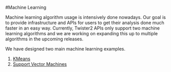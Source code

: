 #Machine Learning

Machine learning algorithm usage is intensively done nowadays. Our goal is to provide infrastructure
and APIs for users to get their analysis done much faster in an easy way. Currently, Twister2 APIs 
only support two machine learning algorithms and we are working on expanding this up to multiple 
algorithms in the upcoming releases.  

We have designed two main machine learning examples.

1. [KMeans](kmeans/kmeans.md)
2. [Support Vector Machines](svm/svm.md)

